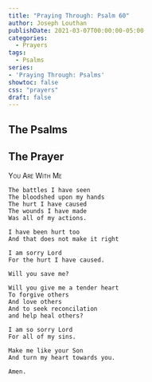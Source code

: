 ```yaml
---
title: "Praying Through: Psalm 60"
author: Joseph Louthan
publishDate: 2021-03-07T00:00:00-05:00
categories:
  - Prayers
tags:
  - Psalms
series:
- 'Praying Through: Psalms'
showtoc: false
css: "prayers"
draft: false
---
```

## The Psalms



## The Prayer

<div style="font-variant: small-caps;">
You Are With Me
</div>

```text
The battles I have seen
The bloodshed upon my hands
The hurt I have caused
The wounds I have made
Was all of my actions.

I have been hurt too
And that does not make it right

I am sorry Lord
For the hurt I have caused.

Will you save me?

Will you give me a tender heart
To forgive others
And love others
And to seek reconcilation
and help heal others?

I am so sorry Lord
For all of my sins.

Make me like your Son
And turn my heart towards you.

Amen.
```

